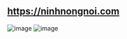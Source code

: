 ## https://ninhnongnoi.com

![image](https://vozforums.com/images/smilies/Off/doubt.gif)
![image](https://vozforums.com/images/smilies/Off/angry.gif)
